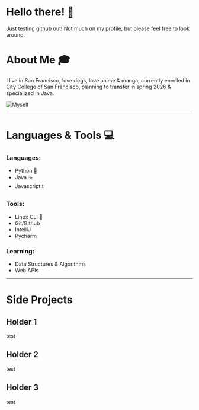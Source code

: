 <h1>Hello there! 🌱</h1>

Just testing github out! Not much on my profile, but please feel free to look around.
<!--
**Josue-Crz/Josue-Crz** is a ✨ _special_ ✨ repository because its `README.md` (this file) appears on your GitHub profile.

Here are some ideas to get you started:

- 🔭 I’m currently working on ...
- 🌱 I’m currently learning ...
- 👯 I’m looking to collaborate on ...
- 🤔 I’m looking for help with ...
- 💬 Ask me about ...
- 📫 How to reach me: ...
- 😄 Pronouns: ...
- ⚡ Fun fact: ...
-->
<h1>About Me ‍🎓</h1>
I live in San Francisco, love dogs, love anime & manga, currently enrolled in City College of San Francisco, planning to transfer in spring 2026 & specialized in Java. 

![Myself](https://upload.wikimedia.org/wikipedia/commons/6/61/San_Francisco_from_the_Marin_Headlands_in_August_2022.jpg)

<hr>
<h1>Languages & Tools 💻</h1>

<h3>Languages:</h3>


- Python 🐍
- Java ☕
- Javascript ❗

<h3>Tools:</h3>


- Linux CLI  🐧
- Git/Github
- IntelliJ
- Pycharm

<h3>Learning:</h3>


- Data Structures & Algorithms
- Web APIs
<hr>
<h1>Side Projects</h1>
<h2>Holder 1</h2>
test
<h2>Holder 2</h2>
test
<h2>Holder 3</h2>
test
